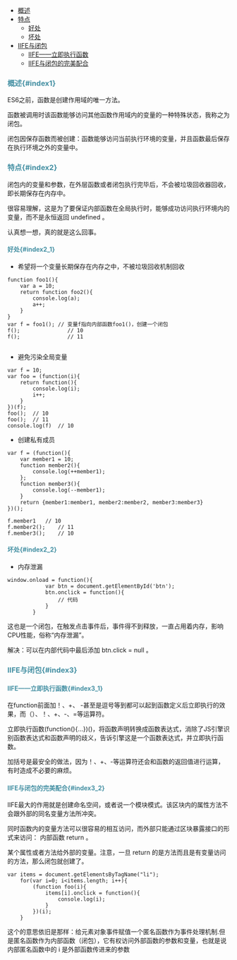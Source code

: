 * [概述](#index1)
* [特点](#index2)
  * [好处](#index2_1)
  * [坏处](#index2_2)
* [IIFE与闭包](#index3)
  * [IIFE——立即执行函数](#index3_1)
  * [IIFE与闭包的完美配合](#index3_2)

### <font color="4590a3">概述{#index1}</font>

ES6之前，函数是创建作用域的唯一方法。
	
函数被调用时该函数能够访问其他函数作用域内的变量的一种特殊状态，我称之为闭包。
	
闭包因保存函数而被创建：函数能够访问当前执行环境的变量，并且函数最后保存在执行环境之外的变量中。


### <font color="4590a3">特点{#index2}</font>

闭包内的变量和参数，在外层函数或者闭包执行完毕后，不会被垃圾回收器回收，即长期保存在内存中。

很容易理解，这是为了要保证内部函数在全局执行时，能够成功访问执行环境内的变量，而不是永恒返回 undefined 。

认真想一想，真的就是这么回事。
	
#### <font color="4590a3">好处{#index2_1}</font>

* 希望将一个变量长期保存在内存之中，不被垃圾回收机制回收

```
function foo1(){
	var a = 10;
	return function foo2(){
		console.log(a);
		a++;
	}
}
var f = foo1();	// 变量f指向内部函数foo1()，创建一个闭包
f();			   // 10
f();			   // 11
	
```

* 避免污染全局变量

```
var f = 10;
var foo = (function(i){
	return function(){
		console.log(i);
		i++;
	}
})(f);
foo();	// 10
foo();	// 11
console.log(f)	// 10
```

* 创建私有成员

```
var f = (function(){
	var member1 = 10;
	function member2(){
		console.log(++member1);
	};
	function member3(){
		console.log(--member1);
	}
	return {member1:member1, member2:member2, member3:member3}
})();

f.member1	// 10
f.member2();	// 11
f.member3();	// 10
```

#### <font color="4590a3">坏处{#index2_2}</font>

* 内存泄漏

```
window.onload = function(){
			var btn = document.getElementById('btn');
			btn.onclick = function(){
				// 代码
			}
		}
```

这也是一个闭包，在触发点击事件后，事件得不到释放，一直占用着内存，影响CPU性能，俗称“内存泄漏”。

解决：可以在内部代码中最后添加 btn.click = null 。

### <font color="4590a3">IIFE与闭包{#index3}</font>

#### <font color="4590a3">IIFE——立即执行函数{#index3_1}</font>

在function前面加！、+、 -甚至是逗号等到都可以起到函数定义后立即执行的效果，而（）、！、+、-、=等运算符。

立即执行函数(function(){…})()，将函数声明转换成函数表达式，消除了JS引擎识别函数表达式和函数声明的歧义，告诉引擎这是一个函数表达式，并立即执行函数。

加括号是最安全的做法，因为！、+、-等运算符还会和函数的返回值进行运算，有时造成不必要的麻烦。

#### <font color="4590a3">IIFE与闭包的完美配合{#index3_2}</font>

IIFE最大的作用就是创建命名空间，或者说一个模块模式。该区块内的属性方法不会跟外部的同名变量方法所冲突。

同时函数内的变量方法可以很容易的相互访问，而外部只能通过区块暴露接口的形式来访问： 内部函数 return 。

某个属性或者方法给外部的变量。注意，一旦 return 的是方法而且是有变量访问的方法，那么闭包就创建了。

```	
var items = document.getElementsByTagName("li");
    for(var i=0; i<items.length; i++){
        (function foo(i){
            items[i].onclick = function(){
                console.log(i); 
            }
        })(i);
    }

```

这个的意思依旧是那样：给元素对象事件赋值一个匿名函数作为事件处理机制.但是匿名函数作为内部函数（闭包），它有权访问外部函数的参数和变量，也就是说内部匿名函数中的 i 是外部函数传进来的参数